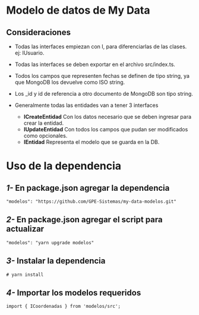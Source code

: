 # Modelo de datos de My Data

## Consideraciones

- Todas las interfaces empiezan con I, para diferenciarlas de las clases. ej: IUsuario.

- Todas las interfaces se deben exportar en el archivo src/index.ts.

- Todos los campos que representen fechas se definen de tipo string, ya que MongoDB los devuelve como ISO string.

- Los \_id y id de referencia a otro documento de MongoDB son tipo string.

- Generalmente todas las entidades van a tener 3 interfaces
  - **ICreateEntidad** Con los datos necesario que se deben ingresar para crear la entidad.
  - **IUpdateEntidad** Con todos los campos que pudan ser modificados como opcionales.
  - **IEntidad** Representa el modelo que se guarda en la DB.

# Uso de la dependencia

## _1-_ En package.json agregar la dependencia

```
"modelos": "https://github.com/GPE-Sistemas/my-data-modelos.git"
```

## _2-_ En package.json agregar el script para actualizar

```
"modelos": "yarn upgrade modelos"
```

## _3-_ Instalar la dependencia

```
# yarn install
```

## _4-_ Importar los modelos requeridos

```
import { ICoordenadas } from 'modelos/src';
```
